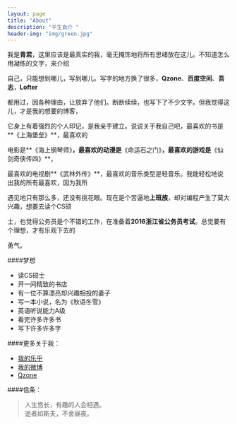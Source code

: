 ```yaml
---
layout: page
title: "About"
description: "平生自介 "
header-img: "img/green.jpg"
---
```



我是**青君**，这里应该是最真实的我，毫无掩饰地将所有思绪放在这儿。不知道怎么用凝练的文字，来介绍

自己，只能想到哪儿，写到哪儿。写字的地方换了很多，**Qzone**、**百度空间**、**吾志**，**Lofter**

都用过，因各种理由，让放弃了他们。断断续续，也写下了不少文字。但我觉得这儿，才是我的想要的博客，

它身上有着强烈的个人印记，是我亲手建立。说说关于我自己吧，最喜欢的书是**《上海堡垒》**，最喜欢的

电影是**《海上钢琴师》**，最喜欢的动漫是**《命运石之门》**，最喜欢的游戏是**《仙剑奇侠传四》**，

最喜欢的电视剧**《武林外传》**，最喜欢的音乐类型是轻音乐。我能轻松地说出我的所有最喜欢，因为我所

遇见地只有那么多，还没有挑花眼。现在是个苦逼地**上班族**，却对编程产生了莫大兴趣，想要去读个CS硕

士，也觉得公务员是个不错的工作，在准备着**2016浙江省公务员考试**。总觉要有个理想，才有乐观下去的

勇气。

####梦想


- 读CS硕士
- 开一间精致的书店
- 有一位不算漂亮却兴趣相投的妻子
- 写一本小说，名为《秋语冬雪》
- 英语听说能力A级
- 看完许多许多书
- 写下许多许多字

####更多关于我：


- [我的乐乎](http://hiiloveyou.lofter.com/)
- [我的微博](http://weibo.com/iwangu)
- [Qzone](http://user.qzone.qq.com/919094850//)


####信条：


>人生悠长，有趣的人会相遇。  
逝者如斯夫，不舍昼夜。










